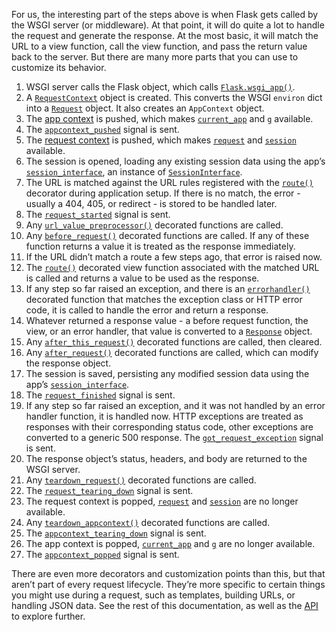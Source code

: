 For us, the interesting part of the steps above is when Flask gets called by the WSGI
server (or middleware). At that point, it will do quite a lot to handle the request and
generate the response. At the most basic, it will match the URL to a view function, call
the view function, and pass the return value back to the server. But there are many more
parts that you can use to customize its behavior.


1. WSGI server calls the Flask object, which calls [`Flask.wsgi_app()`](https://flask.palletsprojects.com/../api/#flask.Flask.wsgi_app "flask.Flask.wsgi_app").
2. A [`RequestContext`](https://flask.palletsprojects.com/../api/#flask.ctx.RequestContext "flask.ctx.RequestContext") object is created. This converts the WSGI `environ`
dict into a [`Request`](https://flask.palletsprojects.com/../api/#flask.Request "flask.Request") object. It also creates an `AppContext` object.
3. The [app context](https://flask.palletsprojects.com/../appcontext/) is pushed, which makes [`current_app`](https://flask.palletsprojects.com/../api/#flask.current_app "flask.current_app") and
[`g`](https://flask.palletsprojects.com/../api/#flask.g "flask.g") available.
4. The [`appcontext_pushed`](https://flask.palletsprojects.com/../api/#flask.appcontext_pushed "flask.appcontext_pushed") signal is sent.
5. The [request context](https://flask.palletsprojects.com/../reqcontext/) is pushed, which makes [`request`](https://flask.palletsprojects.com/../api/#flask.request "flask.request") and
[`session`](https://flask.palletsprojects.com/../api/#flask.session "flask.session") available.
6. The session is opened, loading any existing session data using the app’s
[`session_interface`](https://flask.palletsprojects.com/../api/#flask.Flask.session_interface "flask.Flask.session_interface"), an instance of [`SessionInterface`](https://flask.palletsprojects.com/../api/#flask.sessions.SessionInterface "flask.sessions.SessionInterface").
7. The URL is matched against the URL rules registered with the [`route()`](https://flask.palletsprojects.com/../api/#flask.Flask.route "flask.Flask.route")
decorator during application setup. If there is no match, the error - usually a 404,
405, or redirect - is stored to be handled later.
8. The [`request_started`](https://flask.palletsprojects.com/../api/#flask.request_started "flask.request_started") signal is sent.
9. Any [`url_value_preprocessor()`](https://flask.palletsprojects.com/../api/#flask.Flask.url_value_preprocessor "flask.Flask.url_value_preprocessor") decorated functions are called.
10. Any [`before_request()`](https://flask.palletsprojects.com/../api/#flask.Flask.before_request "flask.Flask.before_request") decorated functions are called. If any of
these function returns a value it is treated as the response immediately.
11. If the URL didn’t match a route a few steps ago, that error is raised now.
12. The [`route()`](https://flask.palletsprojects.com/../api/#flask.Flask.route "flask.Flask.route") decorated view function associated with the matched URL
is called and returns a value to be used as the response.
13. If any step so far raised an exception, and there is an [`errorhandler()`](https://flask.palletsprojects.com/../api/#flask.Flask.errorhandler "flask.Flask.errorhandler")
decorated function that matches the exception class or HTTP error code, it is
called to handle the error and return a response.
14. Whatever returned a response value - a before request function, the view, or an
error handler, that value is converted to a [`Response`](https://flask.palletsprojects.com/../api/#flask.Response "flask.Response") object.
15. Any [`after_this_request()`](https://flask.palletsprojects.com/../api/#flask.after_this_request "flask.after_this_request") decorated functions are called, then cleared.
16. Any [`after_request()`](https://flask.palletsprojects.com/../api/#flask.Flask.after_request "flask.Flask.after_request") decorated functions are called, which can modify
the response object.
17. The session is saved, persisting any modified session data using the app’s
[`session_interface`](https://flask.palletsprojects.com/../api/#flask.Flask.session_interface "flask.Flask.session_interface").
18. The [`request_finished`](https://flask.palletsprojects.com/../api/#flask.request_finished "flask.request_finished") signal is sent.
19. If any step so far raised an exception, and it was not handled by an error handler
function, it is handled now. HTTP exceptions are treated as responses with their
corresponding status code, other exceptions are converted to a generic 500 response.
The [`got_request_exception`](https://flask.palletsprojects.com/../api/#flask.got_request_exception "flask.got_request_exception") signal is sent.
20. The response object’s status, headers, and body are returned to the WSGI server.
21. Any [`teardown_request()`](https://flask.palletsprojects.com/../api/#flask.Flask.teardown_request "flask.Flask.teardown_request") decorated functions are called.
22. The [`request_tearing_down`](https://flask.palletsprojects.com/../api/#flask.request_tearing_down "flask.request_tearing_down") signal is sent.
23. The request context is popped, [`request`](https://flask.palletsprojects.com/../api/#flask.request "flask.request") and [`session`](https://flask.palletsprojects.com/../api/#flask.session "flask.session") are no longer
available.
24. Any [`teardown_appcontext()`](https://flask.palletsprojects.com/../api/#flask.Flask.teardown_appcontext "flask.Flask.teardown_appcontext") decorated functions are called.
25. The [`appcontext_tearing_down`](https://flask.palletsprojects.com/../api/#flask.appcontext_tearing_down "flask.appcontext_tearing_down") signal is sent.
26. The app context is popped, [`current_app`](https://flask.palletsprojects.com/../api/#flask.current_app "flask.current_app") and [`g`](https://flask.palletsprojects.com/../api/#flask.g "flask.g") are no longer
available.
27. The [`appcontext_popped`](https://flask.palletsprojects.com/../api/#flask.appcontext_popped "flask.appcontext_popped") signal is sent.


There are even more decorators and customization points than this, but that aren’t part
of every request lifecycle. They’re more specific to certain things you might use during
a request, such as templates, building URLs, or handling JSON data. See the rest of this
documentation, as well as the [API](https://flask.palletsprojects.com/../api/) to explore further.





